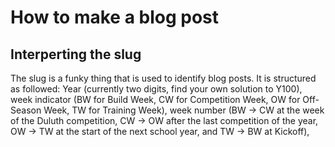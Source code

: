 # How to make a blog post

## Interperting the slug

The slug is a funky thing that is used to identify blog posts. It is structured as followed: Year (currently two digits, find your own solution to Y100), week indicator (BW for Build Week, CW for Competition Week, OW for Off-Season Week, TW for Training Week), week number (BW -> CW at the week of the Duluth competition, CW -> OW after the last competition of the year, OW -> TW at the start of the next school year, and TW -> BW at Kickoff), 